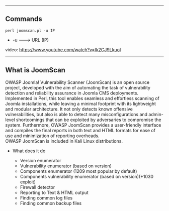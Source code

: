 --- ---

<h2>Commands</h2>

```
perl joomscan.pl -u IP
```

- -u      ---> URL (IP)

video: https://www.youtube.com/watch?v=Ik2CJ9LkuoI

---

<h2>What is JoomScan</h2>

OWASP Joomla! Vulnerability Scanner (JoomScan) is an open source project, developed with the aim of automating the task of vulnerability detection and reliability assurance in Joomla CMS deployments. Implemented in Perl, this tool enables seamless and effortless scanning of Joomla installations, while leaving a minimal footprint with its lightweight and modular architecture. It not only detects known offensive vulnerabilities, but also is able to detect many misconfigurations and admin-level shortcomings that can be exploited by adversaries to compromise the system. Furthermore, OWASP JoomScan provides a user-friendly interface and compiles the final reports in both text and HTML formats for ease of use and minimization of reporting overheads.  
OWASP JoomScan is included in Kali Linux distributions.

- What does it do

	- Version enumerator
	- Vulnerability enumerator (based on version)
	- Components enumerator (1209 most popular by default)
	- Components vulnerability enumerator (based on version)(+1030 exploit)
	- Firewall detector
	- Reporting to Text & HTML output
	- Finding common log files
	- Finding common backup files